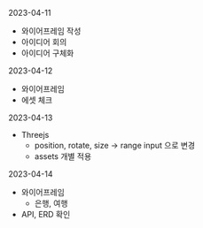 2023-04-11

- 와이어프레임 작성
- 아이디어 회의
- 아이디어 구체화

2023-04-12

- 와이어프레임
- 에셋 체크

2023-04-13

- Threejs
  - position, rotate, size → range input 으로 변경
  - assets 개별 적용

2023-04-14

- 와이어프레임
  - 은행, 여행
- API, ERD 확인

